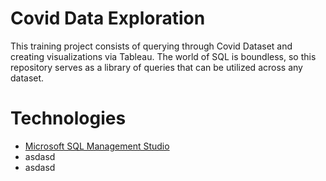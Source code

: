 # Covid Data Exploration
This training project consists of querying through Covid Dataset and creating visualizations via Tableau. The world of SQL is boundless, so this repository serves as a library of queries that can be utilized across any dataset.

# Technologies
* [Microsoft SQL Management Studio](https://docs.microsoft.com/en-us/sql/ssms/download-sql-server-management-studio-ssms?view=sql-server-ver15)
* asdasd
* asdasd
